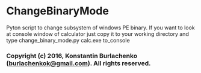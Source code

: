 # ChangeBinaryMode

Pyton script to change subsystem of windows PE binary.
If you want to look at console window of calculator just copy it to your working directory and type change_binary_mode.py calc.exe to_console

### Copyright (c) 2016, Konstantin Burlachenko (burlachenkok@gmail.com).  All rights reserved.
